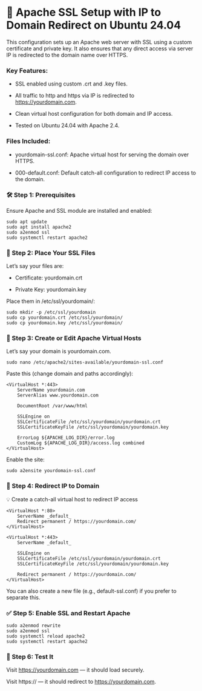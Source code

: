 # 🔐 Apache SSL Setup with IP to Domain Redirect on Ubuntu 24.04
This configuration sets up an Apache web server with SSL using a custom certificate and private key. It also ensures that any direct access via server IP is redirected to the domain name over HTTPS.

### Key Features:

* SSL enabled using custom .crt and .key files.

* All traffic to http and https via IP is redirected to https://yourdomain.com.

* Clean virtual host configuration for both domain and IP access.

* Tested on Ubuntu 24.04 with Apache 2.4.

### Files Included:

* yourdomain-ssl.conf: Apache virtual host for serving the domain over HTTPS.

* 000-default.conf: Default catch-all configuration to redirect IP access to the domain.

### 🛠 Step 1: Prerequisites

Ensure Apache and SSL module are installed and enabled:

```shell
sudo apt update
sudo apt install apache2
sudo a2enmod ssl
sudo systemctl restart apache2
```
### 📁 Step 2: Place Your SSL Files

Let’s say your files are:

* Certificate: yourdomain.crt

* Private Key: yourdomain.key

Place them in /etc/ssl/yourdomain/:

```shell
sudo mkdir -p /etc/ssl/yourdomain
sudo cp yourdomain.crt /etc/ssl/yourdomain/
sudo cp yourdomain.key /etc/ssl/yourdomain/
```

### 🧾 Step 3: Create or Edit Apache Virtual Hosts

Let’s say your domain is yourdomain.com.

```shell
sudo nano /etc/apache2/sites-available/yourdomain-ssl.conf
```
Paste this (change domain and paths accordingly):
```shell
<VirtualHost *:443>
    ServerName yourdomain.com
    ServerAlias www.yourdomain.com

    DocumentRoot /var/www/html

    SSLEngine on
    SSLCertificateFile /etc/ssl/yourdomain/yourdomain.crt
    SSLCertificateKeyFile /etc/ssl/yourdomain/yourdomain.key

    ErrorLog ${APACHE_LOG_DIR}/error.log
    CustomLog ${APACHE_LOG_DIR}/access.log combined
</VirtualHost>
```
Enable the site:

```shell
sudo a2ensite yourdomain-ssl.conf
```
### 🔁 Step 4: Redirect IP to Domain

💡 Create a catch-all virtual host to redirect IP access

```shell
<VirtualHost *:80>
    ServerName _default_
    Redirect permanent / https://yourdomain.com/
</VirtualHost>

<VirtualHost *:443>
    ServerName _default_

    SSLEngine on
    SSLCertificateFile /etc/ssl/yourdomain/yourdomain.crt
    SSLCertificateKeyFile /etc/ssl/yourdomain/yourdomain.key

    Redirect permanent / https://yourdomain.com/
</VirtualHost>
``` 
You can also create a new file (e.g., default-ssl.conf) if you prefer to separate this.

### ✅ Step 5: Enable SSL and Restart Apache

```shell
sudo a2enmod rewrite
sudo a2enmod ssl
sudo systemctl reload apache2
sudo systemctl restart apache2
```
### 🧪 Step 6: Test It
Visit https://yourdomain.com — it should load securely.

Visit https://<your-ip> — it should redirect to https://yourdomain.com.



